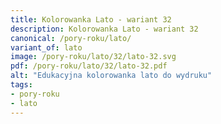 ```yaml
---
title: Kolorowanka Lato - wariant 32
description: Kolorowanka Lato - wariant 32
canonical: /pory-roku/lato/
variant_of: lato
image: /pory-roku/lato/32/lato-32.svg
pdf: /pory-roku/lato/32/lato-32.pdf
alt: "Edukacyjna kolorowanka lato do wydruku"
tags:
- pory-roku
- lato
---
```

